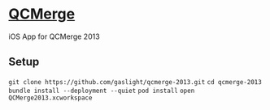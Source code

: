# [QCMerge](http://qcmerge.com)

iOS App for QCMerge 2013

## Setup

`git clone https://github.com/gaslight/qcmerge-2013.git`
`cd qcmerge-2013`
`bundle install --deployment --quiet`
`pod install`
`open QCMerge2013.xcworkspace`
